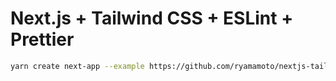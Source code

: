 # Next.js + Tailwind CSS + ESLint + Prettier

```bash
yarn create next-app --example https://github.com/ryamamoto/nextjs-tailwindcss-eslint-prettier
```
